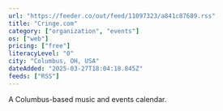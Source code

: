 ```yaml
---
url: "https://feeder.co/out/feed/11097323/a841c87689.rss"
title: "Cringe.com"
category: ["organization", "events"]
os: ["web"]
pricing: ["free"]
literacyLevel: "0"
city: "Columbus, OH, USA"
dateAdded: "2025-03-27T18:04:18.845Z"
feeds: ["RSS"]
---
```


A Columbus-based music and events calendar.

